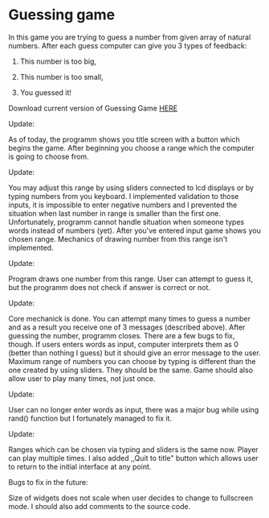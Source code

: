 # Guessing game

In this game you are trying to guess a number from given array of natural numbers. After each guess computer can give you 3 types of feedback:

1) This number is too big,

2) This number is too small,

3) You guessed it!

Download current version of Guessing Game [HERE](https://github.com/AdrianSuliga/Simple_Games/releases/tag/guessing_game_5)

Update:

As of today, the programm shows you title screen with a button which begins the game. After beginning you choose a range which the computer is going to choose from.

Update:

You may adjust this range by using sliders connected to lcd displays or by typing numbers from you keyboard. I implemented validation to those inputs, it is impossible
to enter negative numbers and I prevented the situation when last number in range is smaller than the first one. Unfortunately, programm cannot handle situation when someone types words instead of numbers (yet).
After you've entered input game shows you chosen range. Mechanics of drawing number from this range isn't implemented.

Update:

Program draws one number from this range. User can attempt to guess it, but the programm does not check if answer is correct or not.
  
Update:

Core mechanick is done. You can attempt many times to guess a number and as a result you receive one of 3 messages (described above). After guessing the number,
programm closes. There are a few bugs to fix, though. If users enters words as input, computer interprets them as 0 (better than nothing I guess) but it should give an
error message to the user. Maximum range of numbers you can choose by typing is different than the one created by using sliders. They should be the same. Game should
also allow user to play many times, not just once. 
  
Update:

User can no longer enter words as input, there was a major bug while using rand() function but I fortunately managed to fix it.
  
Update:

Ranges which can be chosen via typing and sliders is the same now. Player can play multiple times. I also added ,,Quit to title" button which allows user to     return to the initial interface at any point.

Bugs to fix in the future:

Size of widgets does not scale when user decides to change to fullscreen mode. I should also add comments to the source code.
